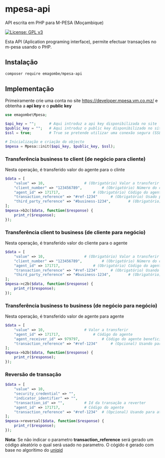 # mpesa-api
API escrita em PHP para M-PESA (Moçambique)

[![License: GPL v3](https://img.shields.io/badge/License-GPLv3-blue.svg)](https://www.gnu.org/licenses/gpl-3.0)

Esta API (Aplication programing interface), permite efectuar transações no m-pesa usando o PHP.

## Instalação
```bash
composer require emagombe/mpesa-api
```
## Implementação

Primeiramente crie uma conta no site https://developer.mpesa.vm.co.mz/ e obtenha a **api key** e o **public key**
```php
use emagombe\Mpesa;

$api_key = "";		# Aqui introduz a api key disponibilizada no site
$public_key = "";	# Aqui introduz o public key disponibilizado no site
$ssl = true;		# True se pretende utilizar uma conexão segura (SSL)

# Inicialização e criação do objecto
$mpesa = Mpesa::init($api_key, $public_key, $ssl);
```
### Transferência business to client (de negócio para cliente)
Nesta operação, é transferido valor do agente para o clinte
```php
$data = [
	"value" => 10,					# (Obrigatório) Valor a transferir
	"client_number" => "123456789",			# (Obrigatório) Número do cliente beneficiário
	"agent_id" => 171717,				# (Obrigatório) Código do agente
	"transaction_reference" => "#ref-1234"		# (Obrigatório) Usado para atribuir uma referencia a transação
	"third_party_reference" => "#business-1234",		# (Obrigatório) Esta referencia será usada para efectuar consulta das transações
];
$mpesa->b2c($data, function($response) {
	print_r($response);
});
```
### Transferência client to business (de cliente para negócio)
Nesta operação, é transferido valor do cliente para o agente
```php
$data = [
	"value" => 10,					# (Obrigatório) Valor a transferir
	"client_number" => "123456789",			# (Obrigatório) Número do cliente
	"agent_id" => 171717,				# (Obrigatório) Código do agente beneficiário
	"transaction_reference" => "#ref-1234"		# (Obrigatório) Usando para atribuir uma referencia a transação
	"third_party_reference" => "#business-1234",		# (Obrigatório) Esta referencia será usada para efectuar consulta das transações
];
$mpesa->c2b($data, function($response) {
	print_r($response);
});
```
### Transferência business to business (de negócio para negócio)
Nesta operação, é transferido valor de agente para agente
```php
$data = [
	"value" => 10,					# Valor a transferir
	"agent_id" => 171717,				# Código do agente
	"agent_receiver_id" => 979797,			# Código do agente beneficiário
	"transaction_reference" => "#ref-1234"		# (Opcional) Usando para atribuir uma referencia a transação
];
$mpesa->b2b($data, function($response) {
	print_r($response);
});
```

### Reversão de transação

```php
$data = [
	"value" => 10,
	"security_credential" => "",
	"indicator_identifier" => "",
	"transaction_id" => "",			# Id da transação a reverter
	"agent_id" => 171717,			# Código do agente
	"transaction_reference" => "#ref-1234"	# (Opcional) Usando para atribuir uma referencia a transação
];
$mpesa->reversal($data, function($response) {
	print_r($response);
});
```

**Nota**: Se não indicar o parametro **transaction_reference** será gerado um código aleatório o qual será usado no parametro. O cógido é gerado com base no algorítimo do [uniqid](https://www.php.net/manual/en/function.uniqid.php)
